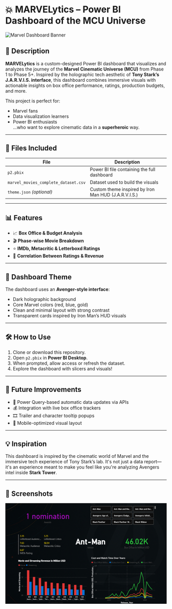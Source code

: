 # 💥 MARVELytics – Power BI Dashboard of the MCU Universe

![Marvel Dashboard Banner](https://upload.wikimedia.org/wikipedia/commons/0/0c/MarvelLogo.svg)

## 🧾 Description

**MARVELytics** is a custom-designed Power BI dashboard that visualizes and analyzes the journey of the **Marvel Cinematic Universe (MCU)** from Phase 1 to Phase 5+. Inspired by the holographic tech aesthetic of **Tony Stark’s J.A.R.V.I.S. interface**, this dashboard combines immersive visuals with actionable insights on box office performance, ratings, production budgets, and more.

This project is perfect for:
- Marvel fans
- Data visualization learners
- Power BI enthusiasts  
...who want to explore cinematic data in a **superheroic** way.

---

## 📂 Files Included

| File                          | Description                                            |
|-------------------------------|--------------------------------------------------------|
| `p2.pbix`                     | Power BI file containing the full dashboard            |
| `marvel_movies_complete_dataset.csv` | Dataset used to build the visuals                 |
| `theme.json` *(optional)*     | Custom theme inspired by Iron Man HUD (J.A.R.V.I.S.)  |

---

## 📊 Features

- 📈 **Box Office & Budget Analysis**
- 🎬 **Phase-wise Movie Breakdown**
- ⭐ **IMDb, Metacritic & Letterboxd Ratings**
- 🧠 **Correlation Between Ratings & Revenue**

---

## 🎨 Dashboard Theme

The dashboard uses an **Avenger-style interface**:
- Dark holographic background
- Core Marvel colors (red, blue, gold)
- Clean and minimal layout with strong contrast
- Transparent cards inspired by Iron Man’s HUD visuals

---

## 🛠 How to Use

1. Clone or download this repository.
2. Open `p2.pbix` in **Power BI Desktop**.
3. When prompted, allow access or refresh the dataset.
4. Explore the dashboard with slicers and visuals!

---

## 🔮 Future Improvements

- 📡 Power Query-based automatic data updates via APIs
- 💰 Integration with live box office trackers
- 🎞️ Trailer and character tooltip popups
- 📱 Mobile-optimized visual layout

---

## 💡 Inspiration

This dashboard is inspired by the cinematic world of Marvel and the immersive tech experience of Tony Stark’s lab. It's not just a data report—it's an experience meant to make you feel like you're analyzing Avengers intel inside **Stark Tower**.

---

## 📸 Screenshots


![Dashboard Screenshot](marvel_dashboard_overview.png)


